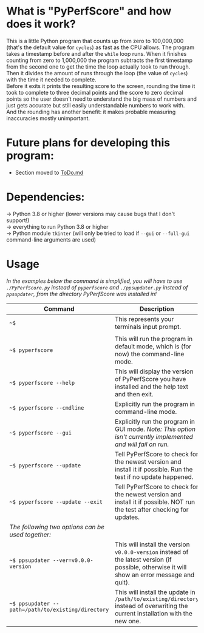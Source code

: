 # What is "PyPerfScore" and how does it work? 
This is a little Python program that counts up from zero to 100,000,000 (that's the default value for `cycles`) as fast as the CPU allows. The program takes a timestamp before and after the `while` loop runs. When it finishes counting from zero to 1,000,000 the program subtracts the first timestamp from the second one to get the time the loop actually took to run through. Then it divides the amount of runs through the loop (the value of `cycles`) with the time it needed to complete.   
Before it exits it prints the resulting score to the screen, rounding the time it took to complete to three decimal points and the score to zero decimal points so the user doesn't need to understand the big mass of numbers and just gets accurate but still easily understandable numbers to work with.   
And the rounding has another benefit: it makes probable measuring inaccuracies mostly unimportant. 

# Future plans for developing this program:
* Section moved to [ToDo.md](ToDo.md)
   
# Dependencies:
-> Python 3.8 or higher (lower versions may cause bugs that I don't support!)   
-> everything to run Python 3.8 or higher  
-> Python module `tkinter` (will only be tried to load if `--gui` or `--full-gui` command-line arguments are used)
   
# Usage
*In the examples below the command is simplified, you will have to use `./PyPerfScore.py` instead of `pyperfscore` and `./ppsupdater.py` instead of `ppsupdater`, from the directory PyPerfScore was installed in!*    

|Command|Description|
|-------|-----------|
|`~$ `|This represents your terminals input prompt.|
|||
|`~$ pyperfscore`|This will run the program in default mode, which is (for now) the command-line mode.|
|`~$ pyperfscore --help`|This will display the version of PyPerfScore you have installed and the help text and then exit.|
|`~$ pyperfscore --cmdline`|Explicitly run the program in command-line mode.|
|`~$ pyperfscore --gui`|Explicitly run the program in GUI mode. *Note: This option isn't currently implemented and will fail on run.*|
|`~$ pyperfscore --update`|Tell PyPerfScore to check for the newest version and install it if possible. Run the test if no update happened.|
|`~$ pyperfscore --update --exit`|Tell PyPerfScore to check for the newest version and install it if possible. NOT run the test after checking for updates.|
|*The following two options can be used together:*||
|`~$ ppsupdater --ver=v0.0.0-version`|This will install the version `v0.0.0-version` instead of the latest version (if possible, otherwise it will show an error message and quit).|
|`~$ ppsupdater --path=/path/to/existing/directory`|This will install the update in `/path/to/existing/directory` instead of overwriting the current installation with the new one.|
